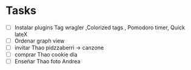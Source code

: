 # Tasks


- [ ] Instalar plugins Tag wragler ,Colorized tags , Pomodoro timer, Quick lateX
- [ ] Ordenar graph view
- [ ] invitar Thao pidzzaberri -> canzone 
- [ ] comprar Thao cookie día 
- [ ] Enseñar Thao foto Andrea 
